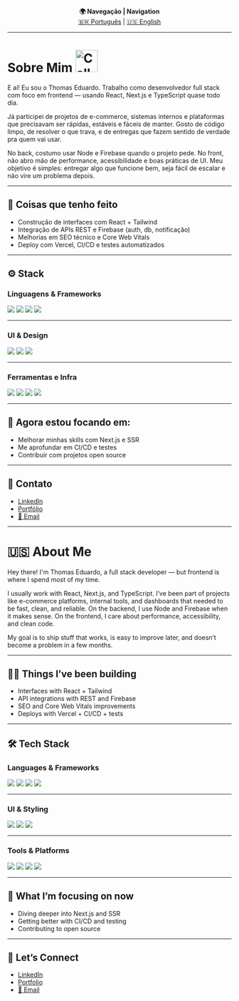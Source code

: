 <p align="center">
  <b>🌍 Navegação | Navigation</b><br>
  <a href="#-sobre-mim">🇧🇷 Português</a> | 
  <a href="#-about-me">🇺🇸 English</a>
</p>

---

#  Sobre Mim <img src="https://raw.githubusercontent.com/Tarikul-Islam-Anik/Telegram-Animated-Emojis/main/People/Call%20Me%20Hand.webp" alt="Call Me Hand" width="50" height="50" />

 E aí! Eu sou o Thomas Eduardo. Trabalho como desenvolvedor full stack com foco em frontend — usando React, Next.js e TypeScript quase todo dia.

Já participei de projetos de e-commerce, sistemas internos e plataformas que precisavam ser rápidas, estáveis e fáceis de manter. Gosto de código limpo, de resolver o que trava, e de entregas que fazem sentido de verdade pra quem vai usar.

No back, costumo usar Node e Firebase quando o projeto pede. No front, não abro mão de performance, acessibilidade e boas práticas de UI. Meu objetivo é simples: entregar algo que funcione bem, seja fácil de escalar e não vire um problema depois.

---

## 🔧 Coisas que tenho feito

<ul>
  <li>Construção de interfaces com React + Tailwind</li>
  <li>Integração de APIs REST e Firebase (auth, db, notificação)</li>
  <li>Melhorias em SEO técnico e Core Web Vitals</li>
  <li>Deploy com Vercel, CI/CD e testes automatizados</li>
</ul>

---

## ⚙️ Stack

### Linguagens & Frameworks
<p>
  <img src="https://img.shields.io/badge/-React.js-61DAFB?style=flat-square&logo=react&logoColor=black">
  <img src="https://img.shields.io/badge/-Next.js-000000?style=flat-square&logo=next.js&logoColor=white">
  <img src="https://img.shields.io/badge/-TypeScript-007ACC?style=flat-square&logo=typescript&logoColor=white">
  <img src="https://img.shields.io/badge/-JavaScript-F7DF1E?style=flat-square&logo=javascript&logoColor=black">
</p>

---

### UI & Design
<p>
  <img src="https://img.shields.io/badge/-Tailwind%20CSS-06B6D4?style=flat-square&logo=tailwind-css&logoColor=white">
  <img src="https://img.shields.io/badge/-Figma-F24E1E?style=flat-square&logo=figma&logoColor=white">
  <img src="https://img.shields.io/badge/-Styled%20Components-DB7093?style=flat-square&logo=styled-components&logoColor=white">
</p>

---

### Ferramentas e Infra
<p>
  <img src="https://img.shields.io/badge/-Git-F05032?style=flat-square&logo=git&logoColor=white">
  <img src="https://img.shields.io/badge/-Vercel-000000?style=flat-square&logo=vercel&logoColor=white">
  <img src="https://img.shields.io/badge/-Docker-2496ED?style=flat-square&logo=docker&logoColor=white">
  <img src="https://img.shields.io/badge/-AWS-232F3E?style=flat-square&logo=amazonaws&logoColor=white">
</p>

---

## 🚀 Agora estou focando em:

<ul>
  <li>Melhorar minhas skills com Next.js e SSR</li>
  <li>Me aprofundar em CI/CD e testes</li>
  <li>Contribuir com projetos open source</li>
</ul>

---

## 🔗 Contato

<ul>
  <li><a href="https://linkedin.com/in/odevthomas" target="_blank">LinkedIn</a></li>
  <li><a href="https://www.devthm.site/" target="_blank">Portfólio</a></li>
  <li><a href="mailto:developer.thomas@outlook.com.br">📧 Email</a></li>
</ul>

---

# 🇺🇸 About Me

Hey there! I'm Thomas Eduardo, a full stack developer — but frontend is where I spend most of my time.

I usually work with React, Next.js, and TypeScript. I’ve been part of projects like e-commerce platforms, internal tools, and dashboards that needed to be fast, clean, and reliable. On the backend, I use Node and Firebase when it makes sense. On the frontend, I care about performance, accessibility, and clean code.

My goal is to ship stuff that works, is easy to improve later, and doesn’t become a problem in a few months.

---

## 👨‍🔧 Things I’ve been building

<ul>
  <li>Interfaces with React + Tailwind</li>
  <li>API integrations with REST and Firebase</li>
  <li>SEO and Core Web Vitals improvements</li>
  <li>Deploys with Vercel + CI/CD + tests</li>
</ul>

---

## 🛠️ Tech Stack

### Languages & Frameworks
<p>
  <img src="https://img.shields.io/badge/-React.js-61DAFB?style=flat-square&logo=react&logoColor=black">
  <img src="https://img.shields.io/badge/-Next.js-000000?style=flat-square&logo=next.js&logoColor=white">
  <img src="https://img.shields.io/badge/-TypeScript-007ACC?style=flat-square&logo=typescript&logoColor=white">
  <img src="https://img.shields.io/badge/-JavaScript-F7DF1E?style=flat-square&logo=javascript&logoColor=black">
</p>

---

### UI & Styling
<p>
  <img src="https://img.shields.io/badge/-Tailwind%20CSS-06B6D4?style=flat-square&logo=tailwind-css&logoColor=white">
  <img src="https://img.shields.io/badge/-Figma-F24E1E?style=flat-square&logo=figma&logoColor=white">
  <img src="https://img.shields.io/badge/-Styled%20Components-DB7093?style=flat-square&logo=styled-components&logoColor=white">
</p>

---

### Tools & Platforms
<p>
  <img src="https://img.shields.io/badge/-Git-F05032?style=flat-square&logo=git&logoColor=white">
  <img src="https://img.shields.io/badge/-Vercel-000000?style=flat-square&logo=vercel&logoColor=white">
  <img src="https://img.shields.io/badge/-Docker-2496ED?style=flat-square&logo=docker&logoColor=white">
  <img src="https://img.shields.io/badge/-AWS-232F3E?style=flat-square&logo=amazonaws&logoColor=white">
</p>

---

## 🔭 What I’m focusing on now

<ul>
  <li>Diving deeper into Next.js and SSR</li>
  <li>Getting better with CI/CD and testing</li>
  <li>Contributing to open source</li>
</ul>

---

## 🔗 Let’s Connect

<ul>
  <li><a href="https://linkedin.com/in/odevthomas" target="_blank">LinkedIn</a></li>
  <li><a href="https://www.devthm.site/" target="_blank">Portfolio</a></li>
  <li><a href="mailto:developer.thomas@outlook.com.br">📧 Email</a></li>
</ul>
